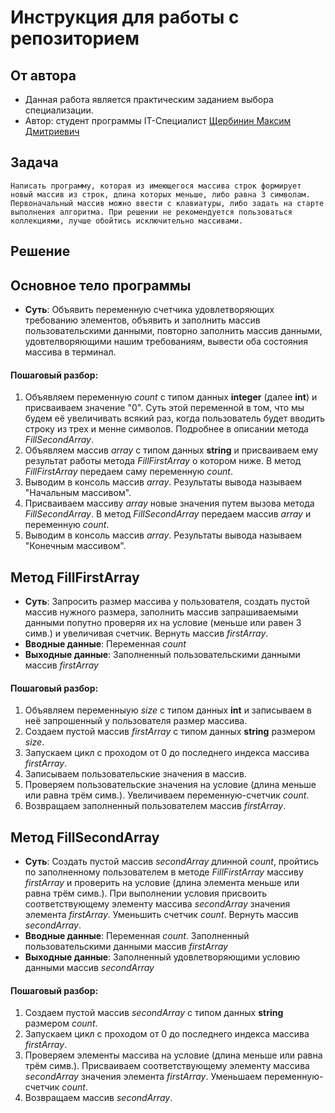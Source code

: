 # Инструкция для работы с репозиторием

## От автора
* Данная работа является практическим заданием выбора специализации.
* Автор: студент программы IT-Специалист [Щербинин Максим Дмитриевич](https://gb.ru/users/4488458 "Ссылка на портал GB")

## Задача
    Написать программу, которая из имеющегося массива строк формирует новый массив из строк, длина которых меньше, либо равна 3 символам. Первоначальный массив можно ввести с клавиатуры, либо задать на старте выполнения алгоритма. При решении не рекомендуется пользоваться коллекциями, лучше обойтись исключительно массивами.

## Решение
## Основное тело программы
* __Суть__: Объявить переменную счетчика удовлетворяющих требованию элементов, объявить и заполнить массив пользовательскими данными, повторно заполнить массив данными, удовтелворяющими нашим требованиям, вывести оба состояния массива в терминал.
#### Пошаговый разбор:
1. Объявляем переменную *count* с типом данных **integer** (далее **int**) и присваиваем значение "0". Суть этой переменной в том, что мы будем её увеличивать всякий раз, когда пользователь будет вводить строку из трех и менне символов. Подробнее в описании метода *FillSecondArray*.
2. Объявляем массив *array* c типом данных **string** и присваиваем ему результат работы метода *FillFirstArray* о котором ниже. В метод *FillFirstArray* передаем саму переменную *count*.
3. Выводим в консоль массив *array*. Результаты вывода называем "Начальным массивом".
4. Присваиваем массиву *array* новые значения путем вызова метода *FillSecondArray*. В метод *FillSecondArray* передаем массив *array* и переменную *count*.
5. Выводим в консоль массив *array*.
Результаты вывода называем "Конечным массивом".
## Метод FillFirstArray
* __Суть__: Запросить размер массива у пользователя, создать пустой массив нужного размера, заполнить массив запрашиваемыми данными попутно проверяя их на условие (меньше или равен 3 симв.) и увеличивая счетчик. Вернуть массив *firstArray*.
* __Вводные данные__:  Переменная *count*
* __Выходные данные__: Заполненный пользовательскими данными массив *firstArray*
#### Пошаговый разбор:
1. Объявляем переменныую *size* с типом данных **int** и записываем в неё запрошенный у пользователя размер массива.
2. Создаем пустой массив *firstArray* с типом данных **string** размером *size*.
3. Запускаем цикл с проходом от 0 до последнего индекса массива *firstArray*.
4. Записываем пользовательские значения в массив.
5. Проверяем пользовательские значения на условие (длина меньше или равна трём симв.). Увеличиваем переменную-счетчик *count*.
6. Возвращаем заполненный пользователем массив *firstArray*.
## Метод FillSecondArray
* __Суть__: Создать пустой массив *secondArray* длинной *count*, пройтись по заполненному пользователем в методе *FillFirstArray* массиву *firstArray* и проверить на условие (длина элемента меньше или равна трём симв.). При выполнении условия присвоить соответствующему элементу массива *secondArray* значения элемента *firstArray*. Уменьшить счетчик *count*. Вернуть массив *secondArray*.
* __Вводные данные__:  Переменная *count*. Заполненный пользовательскими данными массив *firstArray*
* __Выходные данные__: Заполненный удовлетворяющими условию данными массив *secondArray*
#### Пошаговый разбор:
1. Создаем пустой массив *secondArray* с типом данных **string** размером *count*.
2. Запускаем цикл с проходом от 0 до последнего индекса массива *firstArray*.
3. Проверяем элементы массива на условие (длина меньше или равна трём симв.). Присваиваем соответствующему элементу массива *secondArray* значения элемента *firstArray*. Уменьшаем переменную-счетчик *count*.
5. Возвращаем массив *secondArray*.

